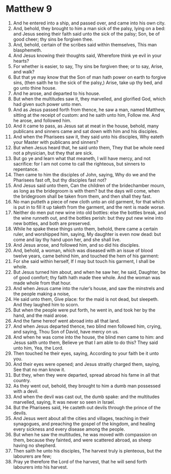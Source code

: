 ﻿# Matthew 9
1. And he entered into a ship, and passed over, and came into his own city. 
2. And, behold, they brought to him a man sick of the palsy, lying on a bed: and Jesus seeing their faith said unto the sick of the palsy; Son, be of good cheer; thy sins be forgiven thee. 
3. And, behold, certain of the scribes said within themselves, This man blasphemeth. 
4. And Jesus knowing their thoughts said, Wherefore think ye evil in your hearts? 
5. For whether is easier, to say, Thy sins be forgiven thee; or to say, Arise, and walk? 
6. But that ye may know that the Son of man hath power on earth to forgive sins, (then saith he to the sick of the palsy,) Arise, take up thy bed, and go unto thine house. 
7. And he arose, and departed to his house. 
8. But when the multitudes saw it, they marvelled, and glorified God, which had given such power unto men. 
9.  And as Jesus passed forth from thence, he saw a man, named Matthew, sitting at the receipt of custom: and he saith unto him, Follow me. And he arose, and followed him. 
10.  And it came to pass, as Jesus sat at meat in the house, behold, many publicans and sinners came and sat down with him and his disciples. 
11. And when the Pharisees saw it, they said unto his disciples, Why eateth your Master with publicans and sinners? 
12. But when Jesus heard that, he said unto them, They that be whole need not a physician, but they that are sick. 
13. But go ye and learn what that meaneth, I will have mercy, and not sacrifice: for I am not come to call the righteous, but sinners to repentance. 
14.  Then came to him the disciples of John, saying, Why do we and the Pharisees fast oft, but thy disciples fast not? 
15. And Jesus said unto them, Can the children of the bridechamber mourn, as long as the bridegroom is with them? but the days will come, when the bridegroom shall be taken from them, and then shall they fast. 
16. No man putteth a piece of new cloth unto an old garment, for that which is put in to fill it up taketh from the garment, and the rent is made worse. 
17. Neither do men put new wine into old bottles: else the bottles break, and the wine runneth out, and the bottles perish: but they put new wine into new bottles, and both are preserved. 
18.  While he spake these things unto them, behold, there came a certain ruler, and worshipped him, saying, My daughter is even now dead: but come and lay thy hand upon her, and she shall live. 
19. And Jesus arose, and followed him, and so did his disciples. 
20.  And, behold, a woman, which was diseased with an issue of blood twelve years, came behind him, and touched the hem of his garment: 
21. For she said within herself, If I may but touch his garment, I shall be whole. 
22. But Jesus turned him about, and when he saw her, he said, Daughter, be of good comfort; thy faith hath made thee whole. And the woman was made whole from that hour. 
23. And when Jesus came into the ruler’s house, and saw the minstrels and the people making a noise, 
24. He said unto them, Give place: for the maid is not dead, but sleepeth. And they laughed him to scorn. 
25. But when the people were put forth, he went in, and took her by the hand, and the maid arose. 
26. And the fame hereof went abroad into all that land. 
27.  And when Jesus departed thence, two blind men followed him, crying, and saying, Thou Son of David, have mercy on us. 
28. And when he was come into the house, the blind men came to him: and Jesus saith unto them, Believe ye that I am able to do this? They said unto him, Yea, the Lord. 
29. Then touched he their eyes, saying, According to your faith be it unto you. 
30. And their eyes were opened; and Jesus straitly charged them, saying, See that no man know it. 
31. But they, when they were departed, spread abroad his fame in all that country. 
32.  As they went out, behold, they brought to him a dumb man possessed with a devil. 
33. And when the devil was cast out, the dumb spake: and the multitudes marvelled, saying, It was never so seen in Israel. 
34. But the Pharisees said, He casteth out devils through the prince of the devils. 
35. And Jesus went about all the cities and villages, teaching in their synagogues, and preaching the gospel of the kingdom, and healing every sickness and every disease among the people. 
36.  But when he saw the multitudes, he was moved with compassion on them, because they fainted, and were scattered abroad, as sheep having no shepherd. 
37. Then saith he unto his disciples, The harvest truly is plenteous, but the labourers are few; 
38. Pray ye therefore the Lord of the harvest, that he will send forth labourers into his harvest. 

